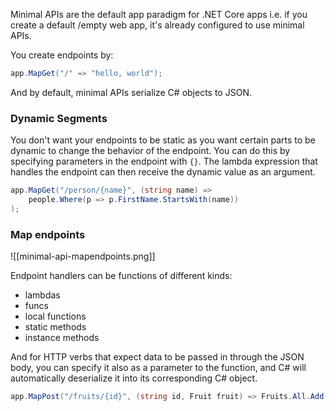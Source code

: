 Minimal APIs are the default app paradigm for .NET Core apps i.e. if you create a default /empty web app, it's already configured to use minimal APIs.

You create endpoints by: 
```csharp
app.MapGet("/" => "hello, world");
```

And by default, minimal APIs serialize C# objects to JSON.

### Dynamic Segments
You don't want your endpoints to be static as you want certain parts to be dynamic to change the behavior of the endpoint. You can do this by specifying parameters in the endpoint with `{}`. The lambda expression that handles the endpoint can then receive the dynamic value as an argument.
```csharp
app.MapGet("/person/{name}", (string name) => 
	people.Where(p => p.FirstName.StartsWith(name))
);
```

### Map endpoints
![[minimal-api-mapendpoints.png]]

Endpoint handlers can be functions of different kinds:
- lambdas
- funcs
- local functions
- static methods
- instance methods

And for HTTP verbs that expect data to be passed in through the JSON body, you can specify it also as a parameter to the function, and C# will automatically deserialize it into its corresponding C# object.

```csharp
app.MapPost("/fruits/{id}", (string id, Fruit fruit) => Fruits.All.Add(id, fruit));
```


